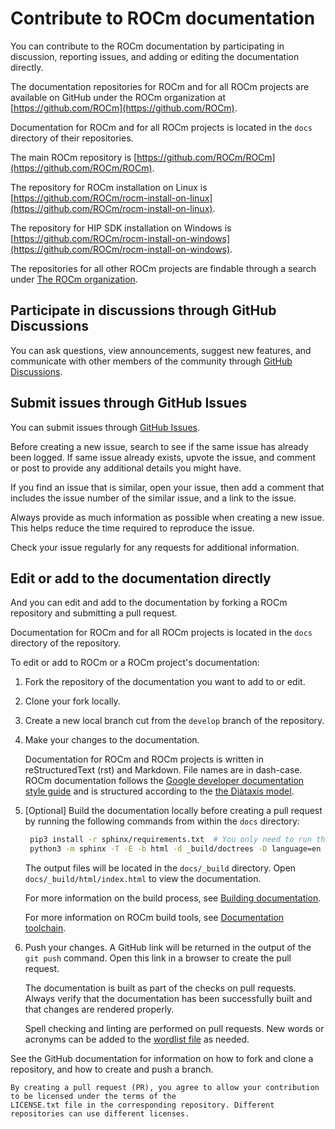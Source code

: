 <head>
  <meta charset="UTF-8">
  <meta name="description" content="Contributing to ROCm">
  <meta name="keywords" content="ROCm, contributing, contribute, maintainer, contributor">
</head>

# Contribute to ROCm documentation

You can contribute to the ROCm documentation by participating in discussion, reporting issues, and adding or editing the documentation directly.

The documentation repositories for ROCm and for all ROCm projects are available on GitHub under the ROCm organization at [https://github.com/ROCm](https://github.com/ROCm).

Documentation for ROCm and for all ROCm projects is located in the `docs` directory of their repositories.

The main ROCm repository is [https://github.com/ROCm/ROCm](https://github.com/ROCm/ROCm).

The repository for ROCm installation on Linux is [https://github.com/ROCm/rocm-install-on-linux](https://github.com/ROCm/rocm-install-on-linux).

The repository for HIP SDK installation on Windows is [https://github.com/ROCm/rocm-install-on-windows](https://github.com/ROCm/rocm-install-on-windows).

The repositories for all other ROCm projects are findable through a search under [The ROCm organization](https://github.com/ROCm).

## Participate in discussions through GitHub Discussions

You can ask questions, view announcements, suggest new features, and communicate with other members of the community through [GitHub Discussions](https://github.com/ROCm/ROCm/discussions).

## Submit issues through GitHub Issues

You can submit issues through [GitHub Issues](https://github.com/ROCm/ROCm/issues).

Before creating a new issue, search to see if the same issue has already been logged. If same issue already exists, upvote the issue, and comment or post to provide any additional details you might have.

If you find an issue that is similar, open your issue, then add a comment that includes the issue number of the similar issue, and a link to the issue.

Always provide as much information as possible when creating a new issue. This helps reduce the time required to reproduce the issue.

Check your issue regularly for any requests for additional information.

## Edit or add to the documentation directly

And you can edit and add to the documentation by forking a ROCm repository and submitting a pull request.

Documentation for ROCm and for all ROCm projects is located in the `docs` directory of the repository.

To edit or add to ROCm or a ROCm project's documentation:

1. Fork the repository of the documentation you want to add to or edit.
2. Clone your fork locally.
3. Create a new local branch cut from the `develop` branch of the repository.
4. Make your changes to the documentation.

    Documentation for ROCm and ROCm projects is written in reStructuredText (rst) and Markdown. File names are in dash-case. ROCm documentation follows the [Google developer documentation style guide](https://developers.google.com/style/highlights) and is structured according to the [the Diàtaxis model](https://diataxis.fr/how-to-use-diataxis/).
5. [Optional] Build the documentation locally before creating a pull request by running the following commands from within the `docs` directory:

    ```bash
     pip3 install -r sphinx/requirements.txt  # You only need to run this command once
     python3 -m sphinx -T -E -b html -d _build/doctrees -D language=en . _build/html
     ```

    The output files will be located in the `docs/_build` directory. Open `docs/_build/html/index.html` to view the documentation.

    For more information on the build process, see [Building documentation](building.md).

    For more information on ROCm build tools, see [Documentation toolchain](toolchain.md).
6. Push your changes. A GitHub link will be returned in the output of the `git push` command. Open this link in a browser to create the pull request.

    The documentation is built as part of the checks on pull requests. Always verify that the documentation has been successfully built and that changes are rendered properly.

    Spell checking and linting are performed on pull requests. New words or acronyms can be added to the [wordlist file](https://github.com/ROCm/rocm-docs-core/blob/develop/.wordlist.txt) as needed.

See the GitHub documentation for information on how to fork and clone a repository, and how to create and push a branch.

```{important}
By creating a pull request (PR), you agree to allow your contribution to be licensed under the terms of the
LICENSE.txt file in the corresponding repository. Different repositories can use different licenses.
```

